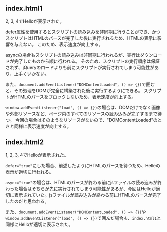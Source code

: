 ## index.html1

2, 3, 4でHelloが表示された。

defer属性を使用するとスクリプトの読み込みを非同期に行うことができ、かつスクリプトはHTMLのパースが完了した後に実行されるため、HTMLの表示に影響を与えない。
このため、表示速度が向上する。

asyncの場合もスクリプトの読み込みは非同期に行われるが、実行はダウンロードが完了したものから順に行われる。
そのため、スクリプトの実行順序は保証されず、jQueryのロードよりも前にスクリプトが実行されてしまう可能性があり、上手くいかない。

また、`document.addEventListener("DOMContentLoaded", () => {})`で囲むと、その処理をDOMが完全に構築された後に実行するようにできる。
スクリプトがHTMLのパースをブロックしないため、表示速度が向上する。

`window.addEventListener("load", () => {})`の場合は、DOMだけでなく画像や外部リソースなど、ページ内のすべてのリソースの読み込みが完了するまで待つ。
今回の場合はそのようなリソースがないので、"DOMContentLoaded"のときと同様に表示速度が向上する。

## index.html2

1, 2, 3, 4でHelloが表示された。

`defer="true"`にした場合、前述したようにHTMLのパースを待つため、Helleの表示が適切に行われる。

`async="true"`の場合は、HTMLのパースが終わる前にjsファイルの読み込みが終わった場合はそちらが先に実行されてしまう可能性があるが、今回はHelloが適切に表示されていた。jsファイルが読み込みが終わる前にHTMLのパースが完了したのだと思われる。

また、`document.addEventListener("DOMContentLoaded", () => {})`や`window.addEventListener("load", () => {})`で囲んだ場合も、`index.html1`と同様にHelloが適切に表示された。
